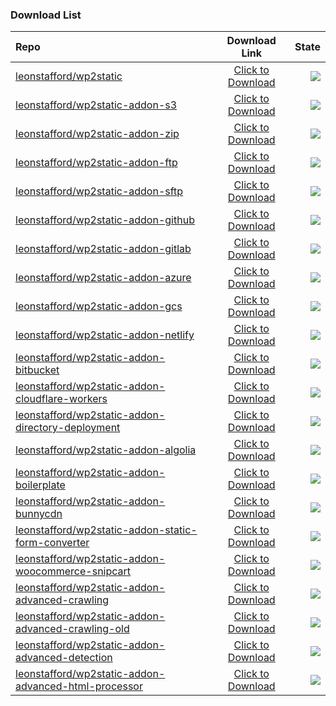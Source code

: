 ### Download List



| Repo                                                         |                      **Download Link**                       |                                                        State |
| :----------------------------------------------------------- | :----------------------------------------------------------: | -----------------------------------------------------------: |
| [leonstafford/wp2static](https://github.com/leonstafford/wp2static) | [Click to Download](https://github.com/justin-himself/wp2static-actions/actions/workflows/build-core.yml) | ![](https://github.com/justin-himself/wp2static-actions/actions/workflows/build-core.yml/badge.svg) |
| [leonstafford/wp2static-addon-s3](https://github.com/leonstafford/wp2static-addon-s3) | [Click to Download](https://github.com/justin-himself/wp2static-actions/actions/workflows/build-addon-s3.yml) | ![](https://github.com/justin-himself/wp2static-actions/actions/workflows/build-addon-s3.yml/badge.svg) |
| [leonstafford/wp2static-addon-zip](https://github.com/leonstafford/wp2static-addon-zip) | [Click to Download](https://github.com/justin-himself/wp2static-actions/actions/workflows/build-addon-zip.yml) | ![](https://github.com/justin-himself/wp2static-actions/actions/workflows/build-addon-zip.yml/badge.svg) |
| [leonstafford/wp2static-addon-ftp](https://github.com/leonstafford/wp2static-addon-ftp) | [Click to Download](https://github.com/justin-himself/wp2static-actions/actions/workflows/build-addon-ftp.yml) | ![](https://github.com/justin-himself/wp2static-actions/actions/workflows/build-addon-ftp.yml/badge.svg) |
| [leonstafford/wp2static-addon-sftp](https://github.com/leonstafford/wp2static-addon-sftp) | [Click to Download](https://github.com/justin-himself/wp2static-actions/actions/workflows/build-addon-sftp.yml) | ![](https://github.com/justin-himself/wp2static-actions/actions/workflows/build-addon-sftp.yml/badge.svg) |
| [leonstafford/wp2static-addon-github](https://github.com/leonstafford/wp2static-addon-github) | [Click to Download](https://github.com/justin-himself/wp2static-actions/actions/workflows/build-addon-github.yml) | ![](https://github.com/justin-himself/wp2static-actions/actions/workflows/build-addon-github.yml/badge.svg) |
| [leonstafford/wp2static-addon-gitlab](https://github.com/leonstafford/wp2static-addon-gitlab) | [Click to Download](https://github.com/justin-himself/wp2static-actions/actions/workflows/build-addon-gitlab.yml) | ![](https://github.com/justin-himself/wp2static-actions/actions/workflows/build-addon-gitlab.yml/badge.svg) |
| [leonstafford/wp2static-addon-azure](https://github.com/leonstafford/wp2static-addon-azure) | [Click to Download](https://github.com/justin-himself/wp2static-actions/actions/workflows/build-addon-azure.yml) | ![](https://github.com/justin-himself/wp2static-actions/actions/workflows/build-addon-azure.yml/badge.svg) |
| [leonstafford/wp2static-addon-gcs](https://github.com/leonstafford/wp2static-addon-gcs) | [Click to Download](https://github.com/justin-himself/wp2static-actions/actions/workflows/build-addon-gcs.yml) | ![](https://github.com/justin-himself/wp2static-actions/actions/workflows/build-addon-gcs.yml/badge.svg) |
| [leonstafford/wp2static-addon-netlify](https://github.com/leonstafford/wp2static-addon-netlify) | [Click to Download](https://github.com/justin-himself/wp2static-actions/actions/workflows/build-addon-netlify.yml) | ![](https://github.com/justin-himself/wp2static-actions/actions/workflows/build-addon-netlify.yml/badge.svg) |
| [leonstafford/wp2static-addon-bitbucket](https://github.com/leonstafford/wp2static-addon-bitbucket) | [Click to Download](https://github.com/justin-himself/wp2static-actions/actions/workflows/build-addon-bitbucket.yml) | ![](https://github.com/justin-himself/wp2static-actions/actions/workflows/build-addon-bitbucket.yml/badge.svg) |
| [leonstafford/wp2static-addon-cloudflare-workers](https://github.com/leonstafford/wp2static-addon-cloudflare-workers) | [Click to Download](https://github.com/justin-himself/wp2static-actions/actions/workflows/build-addon-cloudflare-workers.yml) | ![](https://github.com/justin-himself/wp2static-actions/actions/workflows/build-addon-cloudflare-workers.yml/badge.svg) |
| [leonstafford/wp2static-addon-directory-deployment](https://github.com/leonstafford/wp2static-addon-directory-deployment) | [Click to Download](https://github.com/justin-himself/wp2static-actions/actions/workflows/build-addon-directory-deployment.yml) | ![](https://github.com/justin-himself/wp2static-actions/actions/workflows/build-addon-directory-deployment.yml/badge.svg) |
| [leonstafford/wp2static-addon-algolia](https://github.com/leonstafford/wp2static-addon-algolia) | [Click to Download](https://github.com/justin-himself/wp2static-actions/actions/workflows/build-addon-algolia.yml) | ![](https://github.com/justin-himself/wp2static-actions/actions/workflows/build-addon-algolia.yml/badge.svg) |
| [leonstafford/wp2static-addon-boilerplate](https://github.com/leonstafford/wp2static-addon-boilerplate) | [Click to Download](https://github.com/justin-himself/wp2static-actions/actions/workflows/build-addon-boilerplate.yml) | ![](https://github.com/justin-himself/wp2static-actions/actions/workflows/build-addon-boilerplate.yml/badge.svg) |
| [leonstafford/wp2static-addon-bunnycdn](https://github.com/leonstafford/wp2static-addon-bunnycdn) | [Click to Download](https://github.com/justin-himself/wp2static-actions/actions/workflows/build-addon-bunnycdn.yml) | ![](https://github.com/justin-himself/wp2static-actions/actions/workflows/build-addon-bunnycdn.yml/badge.svg) |
| [leonstafford/wp2static-addon-static-form-converter](https://github.com/leonstafford/wp2static-addon-static-form-converter) | [Click to Download](https://github.com/justin-himself/wp2static-actions/actions/workflows/build-addon-static-form-converter.yml) | ![](https://github.com/justin-himself/wp2static-actions/actions/workflows/build-addon-static-form-converter.yml/badge.svg) |
| [leonstafford/wp2static-addon-woocommerce-snipcart](https://github.com/leonstafford/wp2static-addon-woocommerce-snipcart) | [Click to Download](https://github.com/justin-himself/wp2static-actions/actions/workflows/build-addon-woocommerce-snipcart.yml) | ![](https://github.com/justin-himself/wp2static-actions/actions/workflows/build-addon-woocommerce-snipcart.yml/badge.svg) |
| [leonstafford/wp2static-addon-advanced-crawling](https://github.com/leonstafford/wp2static-addon-advanced-crawling) | [Click to Download](https://github.com/justin-himself/wp2static-actions/actions/workflows/build-addon-advanced-crawling.yml) | ![](https://github.com/justin-himself/wp2static-actions/actions/workflows/build-addon-advanced-crawling.yml/badge.svg) |
| [leonstafford/wp2static-addon-advanced-crawling-old](https://github.com/leonstafford/wp2static-addon-advanced-crawling-old) | [Click to Download](https://github.com/justin-himself/wp2static-actions/actions/workflows/build-addon-advanced-crawling-old.yml) | ![](https://github.com/justin-himself/wp2static-actions/actions/workflows/build-addon-advanced-crawling-old.yml/badge.svg) |
| [leonstafford/wp2static-addon-advanced-detection](https://github.com/leonstafford/wp2static-addon-advanced-detection) | [Click to Download](https://github.com/justin-himself/wp2static-actions/actions/workflows/build-addon-advanced-detection.yml) | ![](https://github.com/justin-himself/wp2static-actions/actions/workflows/build-addon-advanced-detection.yml/badge.svg) |
| [leonstafford/wp2static-addon-advanced-html-processor](https://github.com/leonstafford/wp2static-addon-advanced-html-processor) | [Click to Download](https://github.com/justin-himself/wp2static-actions/actions/workflows/build-addon-advanced-html-processor.yml) | ![](https://github.com/justin-himself/wp2static-actions/actions/workflows/build-addon-advanced-html-processor.yml/badge.svg) |


